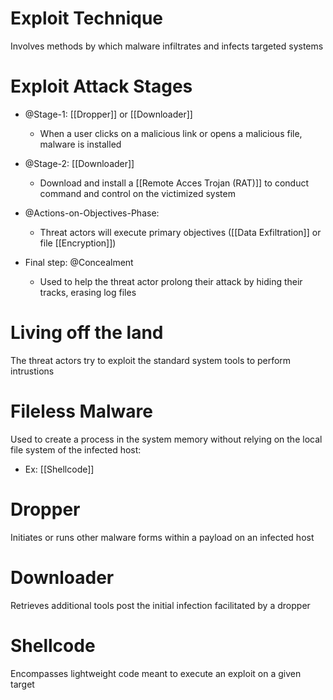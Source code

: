 # Exploit Technique

Involves methods by which malware infiltrates and infects targeted systems 

# Exploit Attack Stages

+ @Stage-1: [[Dropper]] or [[Downloader]]
  - When a user clicks on a malicious link or opens a malicious file, malware is installed
  
+ @Stage-2: [[Downloader]]
  - Download and install a [[Remote Acces Trojan (RAT)]] to conduct command and control on the victimized system

+ @Actions-on-Objectives-Phase: 
  - Threat actors will execute primary objectives ([[Data Exfiltration]] or file [[Encryption]])

+ Final step: @Concealment
  - Used to help the threat actor prolong their attack by hiding their tracks, erasing log files
  
# Living off the land

The threat actors try to exploit the standard system tools to perform intrustions

# Fileless Malware

Used to create a process in the system memory without relying on the local file system of the infected host:
- Ex: [[Shellcode]]

# Dropper

Initiates or runs other malware forms within a payload on an infected host

# Downloader

Retrieves additional tools post the initial infection facilitated by a dropper

# Shellcode

Encompasses lightweight code meant to execute an exploit on a given target